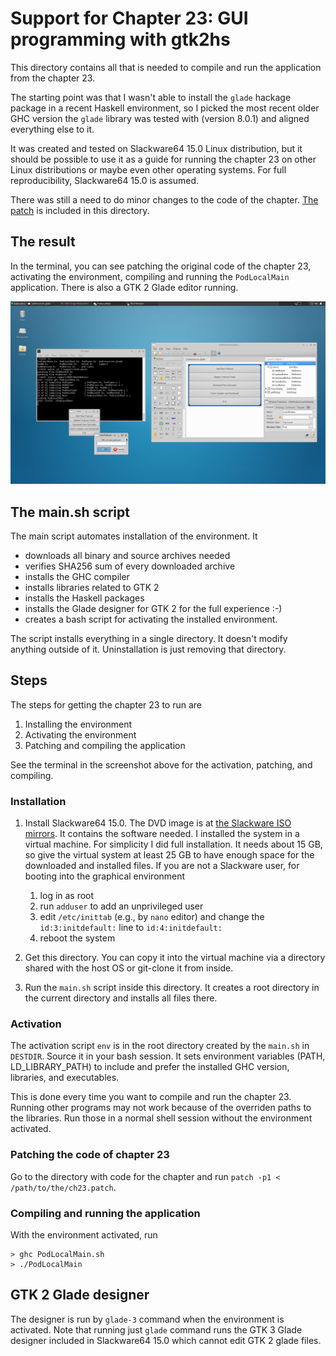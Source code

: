 # Support for Chapter 23: GUI programming with gtk2hs

This directory contains all that is needed to compile and run the application
from the chapter 23.

The starting point was that I wasn't able to install the `glade` hackage package
in a recent Haskell environment, so I picked the most recent older GHC version
the `glade` library was tested with (version 8.0.1) and aligned everything else
to it.

It was created and tested on Slackware64 15.0 Linux distribution, but it should
be possible to use it as a guide for running the chapter 23 on other Linux
distributions or maybe even other operating systems. For full reproducibility,
Slackware64 15.0 is assumed.

There was still a need to do minor changes to the code of the chapter. [The
patch](ch23.patch) is included in this directory.

## The result

In the terminal, you can see patching the original code of the chapter 23,
activating the environment, compiling and running the `PodLocalMain`
application. There is also a GTK 2 Glade editor running.

![Running PodLocalMain and GTK 2 Glade designer](ch23.png?raw=true)

## The main.sh script

The main script automates installation of the environment. It
* downloads all binary and source archives needed
* verifies SHA256 sum of every downloaded archive
* installs the GHC compiler
* installs libraries related to GTK 2
* installs the Haskell packages
* installs the Glade designer for GTK 2 for the full experience :-)
* creates a bash script for activating the installed environment.

The script installs everything in a single directory. It doesn't modify anything
outside of it. Uninstallation is just removing that directory.

## Steps

The steps for getting the chapter 23 to run are
1. Installing the environment
2. Activating the environment
3. Patching and compiling the application

See the terminal in the screenshot above for the activation, patching, and compiling.

### Installation

1. Install Slackware64 15.0. The DVD image is at [the Slackware ISO
mirrors](https://mirrors.slackware.com/slackware/slackware-iso/slackware64-15.0-iso/). It
contains the software needed. I installed the system in a virtual machine. For
simplicity I did full installation. It needs about 15 GB, so give the virtual
system at least 25 GB to have enough space for the downloaded and installed
files. If you are not a Slackware user, for booting into the graphical environment
   1. log in as root
   2. run `adduser` to add an unprivileged user
   3. edit `/etc/inittab` (e.g., by `nano` editor) and change the
   `id:3:initdefault:` line to `id:4:initdefault:`
   4. reboot the system

2.  Get this directory. You can copy it into the virtual machine via a directory
shared with the host OS or git-clone it from inside.
4.  Run the `main.sh` script inside this directory. It creates a root directory
in the current directory and installs all files there.

### Activation

The activation script `env` is in the root directory created by the `main.sh` in
`DESTDIR`. Source it in your bash session. It sets environment variables (PATH,
LD_LIBRARY_PATH) to include and prefer the installed GHC version, libraries, and
executables.

This is done every time you want to compile and run the chapter 23. Running
other programs may not work because of the overriden paths to the libraries. Run
those in a normal shell session without the environment activated.

### Patching the code of chapter 23

Go to the directory with code for the chapter and run `patch -p1 < /path/to/the/ch23.patch`.

### Compiling and running the application

With the environment activated, run
```
> ghc PodLocalMain.sh
> ./PodLocalMain
```

## GTK 2 Glade designer

The designer is run by `glade-3` command when the environment is activated. Note
that running just `glade` command runs the GTK 3 Glade designer included in
Slackware64 15.0 which cannot edit GTK 2 glade files.

